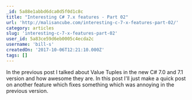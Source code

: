 ```yaml
---
_id: 5a88e1abbd6dca0d5f0d1c8c
title: "Interesting C# 7.x features - Part 02"
url: 'http://malisancube.com/interesting-c-7-x-features-part-02/'
category: articles
slug: 'interesting-c-7-x-features-part-02'
user_id: 5a83ce59d6eb0005c4ecda2c
username: 'bill-s'
createdOn: '2017-10-06T12:21:10.000Z'
tags: []
---
```


In the previous post I talked about Value Tuples in the new C# 7.0 and 7.1 version and how awesome they are. In this post I'll just make a quick post on another feature which fixes something which was annoying in the previous version.
